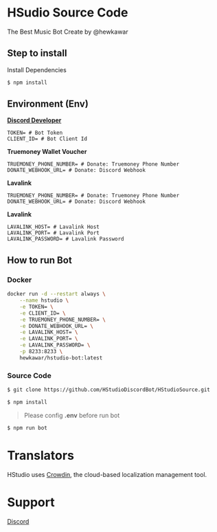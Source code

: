 # HSudio Source Code
The Best Music Bot Create by @hewkawar

## Step to install
Install Dependencies
```bash
$ npm install
```

## Environment (Env)
**[Discord Developer](https://discord.com/developers/applications)**
```
TOKEN= # Bot Token
CLIENT_ID= # Bot Client Id
```

**Truemoney Wallet Voucher**
```
TRUEMONEY_PHONE_NUMBER= # Donate: Truemoney Phone Number
DONATE_WEBHOOK_URL= # Donate: Discord Webhook
```

**Lavalink**
```
TRUEMONEY_PHONE_NUMBER= # Donate: Truemoney Phone Number
DONATE_WEBHOOK_URL= # Donate: Discord Webhook
```

**Lavalink**
```
LAVALINK_HOST= # Lavalink Host
LAVALINK_PORT= # Lavalink Port
LAVALINK_PASSWORD= # Lavalink Password
```

## How to run Bot
### Docker

```bash
docker run -d --restart always \
    --name hstudio \
    -e TOKEN= \
    -e CLIENT_ID= \
    -e TRUEMONEY_PHONE_NUMBER= \
    -e DONATE_WEBHOOK_URL= \
    -e LAVALINK_HOST= \
    -e LAVALINK_PORT= \
    -e LAVALINK_PASSWORD= \
    -p 8233:8233 \
    hewkawar/hstudio-bot:latest
```

### Source Code
```bash
$ git clone https://github.com/HStudioDiscordBot/HStudioSource.git
```

```bash
$ npm install
```

> Please config **.env** before run bot

```bash
$ npm run bot
```

# Translators
HStudio uses [Crowdin](https://crowdin.com/project/hstudiodiscordbot), the cloud-based localization management tool.

# Support
[Discord](https://discord.gg/gAdjmmHxBQ)
